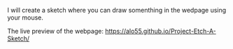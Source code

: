 I will create a sketch where you can draw somenthing in the wedpage using your mouse. 

The live preview of the webpage: https://alo55.github.io/Project-Etch-A-Sketch/
